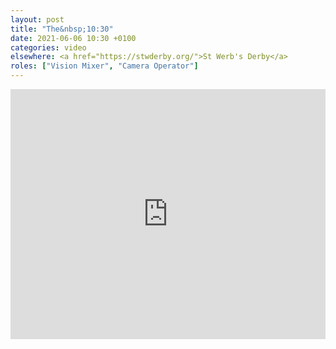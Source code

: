 ```yaml
---
layout: post
title: "The&nbsp;10:30"
date: 2021-06-06 10:30 +0100
categories: video
elsewhere: <a href="https://stwderby.org/">St Werb's Derby</a>
roles: ["Vision Mixer", "Camera Operator"]
---
```


<iframe width="100%" height="400em" src="https://www.youtube.com/embed/kSe6brfj71I" frameborder="0" allow="accelerometer; autoplay; clipboard-write; encrypted-media; gyroscope; picture-in-picture" allowfullscreen></iframe>
